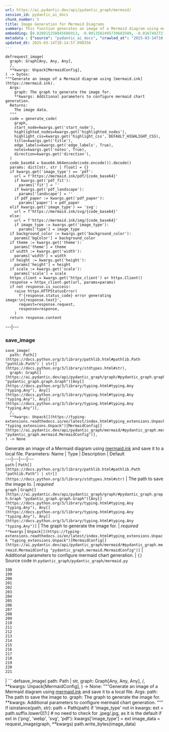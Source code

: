 ```yaml
---
url: https://ai.pydantic.dev/api/pydantic_graph/mermaid/
session_id: pydantic_ai_docs
chunk_number: 5
title: Image Generation for Mermaid Diagrams
summary: This function generates an image of a Mermaid diagram using mermaid.ink. It takes a graph and additional configuration parameters such as start_node, highlighted_nodes, and image_type. The function outputs the image data based on the specified configurations.
embedding: [0.020815258845686913, -0.0013582495739683509, -0.016749272122979164, -0.0476270355284214, 0.016123736277222633, -0.00387185369618237, -0.0017970686312764883, -0.013912789523601532, -0.03686349838972092, 0.023942939937114716, -0.007112778723239899, -0.025301862508058548, -0.006611271295696497, -0.08278648555278778, 0.02096625044941902, 0.03880481794476509, -0.022950708866119385, -0.0013299386482685804, 0.009534034878015518, 0.023425254970788956, 0.08679854869842529, 0.027933429926633835, 0.04486604779958725, 0.004122607409954071, 0.026488224044442177, 0.004616026300936937, 0.022389883175492287, 0.017622865736484528, 0.035871267318725586, -0.002499448833987117, -0.04952521622180939, -0.023921368643641472, -0.029745327308773994, -0.03503002971410751, -0.044693488627672195, 0.038934238255023956, -0.036798786371946335, -0.02119273692369461, -0.049050670117139816, 0.027717726305127144, 0.02666078694164753, -0.08209624141454697, 0.08403755724430084, 0.022907568141818047, -0.010504694655537605, 0.01270485669374466, -0.025646986439824104, 0.021958479657769203, 0.03798514977097511, 0.0028958015609532595, -0.006675981916487217, 0.023791948333382607, 0.010310563258826733, 0.00021435401868075132, -0.07113856822252274, -0.022497734054923058, -0.01983381249010563, -0.017223816365003586, -0.04102655127644539, 0.027415744960308075, 0.08274334669113159, -0.012694071978330612, 0.004537834320217371, 0.03071598708629608, 0.002200162038207054, 0.06971493363380432, -0.006514205131679773, 0.012338163331151009, -0.015627620741724968, -0.013955929316580296, 0.019661251455545425, 0.041263822466135025, -0.001035370398312807, -0.04749761521816254, -0.037424325942993164, -0.02832169272005558, -0.009512465447187424, 0.03466333821415901, -0.01509915105998516, -0.07182881981134415, -0.001495085540227592, -0.001012451946735382, -0.019068069756031036, -0.009010957553982735, -0.021365297958254814, -0.025819547474384308, -0.057031650096178055, -0.04723877087235451, -0.0003159699554089457, -0.007425546646118164, -0.02433120273053646, -0.031147390604019165, -0.042709026485681534, 0.03869696706533432, 0.0034404494799673557, 0.07842930406332016, -0.0048263357020914555, 0.041371673345565796, 0.005532760173082352, -0.0008877491927705705, 0.004926098044961691, -0.011216511949896812, -0.048360422253608704, 0.0076142861507833, 0.042148202657699585, -0.0034377530682832003, 0.016846338286995888, 0.0468936488032341, 0.029594335705041885, -0.005184940528124571, -0.035763416439294815, 0.0007987720309756696, 0.025646986439824104, 0.020405424758791924, -0.0094153992831707, -0.05923181399703026, -0.008072652854025364, 0.019035715609788895, 0.015627620741724968, -0.021397653967142105, -0.05664338544011116, 0.02171042189002037, 0.004030934069305658, 0.020114226266741753, 0.05198422074317932, 0.009647279046475887, -0.02484888769686222, 0.0328514389693737, 0.011691057123243809, -0.0003191717842128128, -0.00967424176633358, 0.021063314750790596, 0.009404613636434078, -0.08058632910251617, 0.045254312455654144, -0.026013679802417755, 0.007921661250293255, -0.01949947513639927, -0.023942939937114716, 0.05974949896335602, 0.0561257004737854, 0.034577056765556335, 0.012079320847988129, -0.0007590019376948476, -0.012747997418045998, 0.01665220595896244, -0.02277814783155918, 0.05129397287964821, -0.03858911618590355, -0.037942010909318924, 0.008557982742786407, 0.020243646577000618, 0.0059264167211949825, -0.027502024546265602, 0.006190652027726173, -0.014408904127776623, 0.002103096107020974, 0.006864720955491066, -0.044995468109846115, -0.005287399049848318, -0.05953379347920418, 0.02277814783155918, -0.04367968812584877, -0.022109471261501312, 0.008353065699338913, 0.03233375400304794, -0.01893864944577217, 0.0020855702459812164, -0.002588425762951374, 0.01624237187206745, -0.011744982562959194, -0.009512465447187424, 0.04346398636698723, 0.003586048260331154, 0.02407236024737358, -0.026035251095891, -0.023468393832445145, -0.05405496060848236, 0.012855848297476768, -0.02215261198580265, -0.05595313757658005, -0.008978602476418018, -0.05405496060848236, 0.027523595839738846, -0.05664338544011116, 0.004003971349447966, 0.0251077301800251, 0.014797167852520943, 0.03226904198527336, 0.05681594833731651, -0.031147390604019165, -0.00015343501581810415, 0.01805427111685276, -0.03990489989519119, 0.01701889932155609, -0.02038385346531868, 0.09801506251096725, -0.054702065885066986, -0.00022817244462203234, 0.020060300827026367, 0.0011243474436923862, 0.01905728504061699, 0.037898868322372437, -0.024309633299708366, 0.02702748030424118, -0.02181827276945114, -0.05004290118813515, -0.05056058615446091, -0.01364316139370203, -0.034210361540317535, 0.01746108941733837, 0.004039023071527481, 0.0050878748297691345, -0.04508174955844879, -0.008202074095606804, -0.004012059886008501, -0.036539945751428604, 0.001678432454355061, 0.005602863617241383, 0.011529279872775078, -0.03408094123005867, 0.04534059390425682, 0.04288158938288689, -0.029421774670481682, 0.03707920014858246, -0.007118171080946922, 0.030327722430229187, -0.07601343840360641, -0.00453244149684906, 0.04193250089883804, 0.015498199500143528, 0.015325638465583324, 0.013632376678287983, -0.024266492575407028, -0.005780817940831184, -0.048360422253608704, 0.019294558092951775, 0.029680617153644562, -0.031923919916152954, 6.0539841797435656e-05, -0.013039194978773594, 0.0015301371458917856, -0.02842954359948635, -0.003990489989519119, -0.046807367354631424, 0.011874403804540634, -0.014516755007207394, -0.010963061824440956, -0.010138001292943954, 0.021063314750790596, -0.021731993183493614, -0.001406108378432691, 0.010855210945010185, -0.006977964658290148, -0.0003441123408265412, -0.01499130018055439, -0.02385665848851204, -0.0007091208244673908, -0.04922323301434517, -0.0019992892630398273, 0.033627964556217194, 0.007279947865754366, -0.0324847437441349, 0.003173517994582653, 0.02407236024737358, 0.01957497000694275, -0.03813613951206207, -0.004834424704313278, 0.0012402874417603016, -0.037575315684080124, 0.029076650738716125, -0.0013609457528218627, -0.005079785827547312, -0.04568571597337723, -0.03666936606168747, 0.037683166563510895, 0.006379391066730022, 0.0024320418015122414, 0.013977499678730965, -0.018269972875714302, 0.005279310047626495, 0.017256172373890877, -0.022605586796998978, 0.06156139448285103, 0.002356545999646187, 0.028925659134984016, 0.0051067485474050045, -0.023576246574521065, 0.01565997675061226, -0.056557103991508484, 0.0638909786939621, -0.0016730398638173938, -0.005069000646471977, 0.0029847784899175167, 0.004656470380723476, 0.005174155347049236, -0.03134152293205261, 0.05569429695606232, -0.0361948236823082, 0.04003432020545006, -0.010111038573086262, -0.03235532343387604, -0.008406991139054298, 0.03116896189749241, -0.01905728504061699, 0.014840308576822281, -0.0011634435504674911, 0.008789862506091595, 0.03183763846755028, 0.021354513242840767, -0.0391499400138855, -0.03852440416812897, 0.01340588927268982, 0.019704392179846764, 0.06798931956291199, 0.06052602455019951, 0.0424501858651638, 0.007430939469486475, 0.01797877438366413, -0.044995468109846115, 0.004858691245317459, -0.002933549229055643, 0.047540754079818726, -0.002227124758064747, -0.045211173593997955, -0.003400005167350173, -0.02640194445848465, -0.023468393832445145, -0.004036326427012682, 0.02245459519326687, 0.003143858863040805, -0.018151337280869484, 0.018291542306542397, 0.01203618012368679, 0.03751060366630554, -0.009490895085036755, -0.0014573376392945647, -0.01242444384843111, 0.009183519519865513, -0.008471702225506306, -0.0166198518127203, -0.030802268534898758, -0.025129301473498344, -0.008450131863355637, -0.014247127808630466, -0.008816825225949287, 0.020480919629335403, 0.06337329000234604, 0.05284702777862549, -0.026445085182785988, -0.002863446017727256, 0.04236390441656113, 0.04892124980688095, 0.05107827112078667, -0.014042210765182972, 0.041738368570804596, 0.0050770896486938, 0.0039015128277242184, 0.004497389774769545, -0.011194941587746143, -0.0705346018075943, 0.008131971582770348, -0.030543426051735878, -0.049611497670412064, -0.022648725658655167, 0.0038853350561112165, -0.007053460460156202, 0.00899477954953909, 0.03748903423547745, 0.005295488052070141, 0.011572420597076416, 0.04646224528551102, -0.02489202842116356, 0.01867980696260929, -0.05284702777862549, -0.0023120574187487364, -0.01074196770787239, 0.013621591031551361, 0.034512344747781754, 0.049093808978796005, -0.007064245641231537, -0.0042628138326108456, 0.005303576588630676, 0.048791829496622086, -0.008433953858911991, -0.0022770059294998646, 0.057765036821365356, -0.01473245769739151, -0.016673777252435684, 0.027351032942533493, -0.0021745474077761173, -0.03459862619638443, -0.028645247220993042, -0.021958479657769203, -0.0063362508080899715, 0.06302817165851593, 0.006977964658290148, 0.012985269539058208, 0.012629360891878605, 0.03194548934698105, 0.011227297596633434, -0.019283773377537727, 0.050388023257255554, 0.008816825225949287, 0.006066623143851757, 0.015681546181440353, 0.08912812918424606, -0.021699637174606323, -0.012014609761536121, -0.004154962953180075, -0.023770377039909363, -0.05440008267760277, -0.016770843416452408, -0.048791829496622086, 0.014128491282463074, -0.04581513628363609, -0.01595117524266243, -0.031557224690914154, -0.03377895802259445, 0.028860948979854584, -0.05616884306073189, -0.0542706623673439, -0.03216119110584259, -0.044218942523002625, -0.028796236962080002, 0.027049049735069275, 0.03632424399256706, -0.007770670112222433, 0.06384783983230591, -0.04771331697702408, 0.023662526160478592, -0.009188911877572536, -0.023101700469851494, 0.028558965772390366, 0.042816877365112305, -0.023382114246487617, -0.022346744313836098, 0.008655048906803131, -0.004260117653757334, -0.005780817940831184, -0.0016366401687264442, -0.03019830211997032, -0.004988112486898899, 0.044736627489328384, -0.0033379909582436085, -0.006805403158068657, 0.013298038393259048, 0.020987819880247116, -0.0201250109821558, -0.03319656103849411, -0.024870458990335464, -0.016112951561808586, -0.013039194978773594, -0.024913599714636803, 0.024503765627741814, 0.006357821170240641, 0.023662526160478592, -0.03604383021593094, -0.005163370165973902, -0.019521044567227364, 0.01701889932155609, 0.02271343767642975, 0.012942129746079445, 0.053149010986089706, -0.012111675925552845, -0.02256244607269764, -0.014559895731508732, 0.021149596199393272, -0.01599431410431862, -0.028407974168658257, 0.018474889919161797, -0.009404613636434078, 0.030931688845157623, 0.003985097166150808, -0.002539892913773656, -0.03123367205262184, -0.011087090708315372, 0.0014074565842747688, -0.012327378615736961, 0.04594456031918526, -0.011313578113913536, -0.009663457050919533, 0.019154351204633713, -0.012478369288146496, -0.04193250089883804, 0.002595166675746441, 0.034835897386074066, -0.062122222036123276, 0.0064710648730397224, -0.036647796630859375, -0.002588425762951374, 0.016997329890727997, 0.00628771772608161, -0.008018727414309978, -0.003890727646648884, -0.019434764981269836, -0.05401182174682617, -0.018701376393437386, 0.017709147185087204, -0.042083490639925, -0.02137608453631401, -0.04068142548203468, 0.019208276644349098, 0.021516289561986923, -0.0171698909252882, -0.039818618446588516, -0.0022635245695710182, 0.009221266955137253, 0.042773738503456116, 0.008245214819908142, -0.04417579993605614, 0.020437778905034065, 0.04124225303530693, 0.021289803087711334, -0.012284237891435623, 0.021138811483979225, 0.00841777678579092, 0.012780352495610714, -0.00483712088316679, 0.030953260138630867, -0.03537515550851822, -0.03429664298892021, 0.034512344747781754, 0.01598352938890457, -0.030780697241425514, -0.0001976708008442074, -0.03242003545165062, -0.06419295817613602, -0.010164964012801647, -0.03630267456173897, 0.027372604236006737, 0.0059911273419857025, -0.030263012275099754, 0.037898868322372437, -0.04018530994653702, -0.043075721710920334, 0.002235213527455926, 0.0014991300413385034, -0.050344884395599365, 0.005039341747760773, -0.006843151059001684, 0.005114837549626827, -0.023425254970788956, -0.027351032942533493, -0.012920559383928776, -0.008601123467087746, -0.005791603121906519, -0.012974484823644161, 0.008638870902359486, 0.002332279458642006, -0.0013137609930709004, 0.005414124112576246, 0.005128318909555674, -0.03994803875684738, -0.012640146538615227, 0.006605878472328186, -0.027739297598600388, 0.022433023899793625, 0.003826017025858164, -0.0015867589972913265, 0.0011459176894277334, 0.017407163977622986, 0.03792043775320053, -0.0037559138145297766, -0.02821384184062481, 0.07536633312702179, 0.009792878292500973, 0.03235532343387604, -0.02784714847803116, 0.020588770508766174, 0.0061852592043578625, -0.010661078616976738, 0.04249332472681999, -0.004082163330167532, -0.008611908182501793, -0.008633478544652462, -0.011809692718088627, 0.0008513494394719601, -0.013988284394145012, 0.013114690780639648, -0.06704022735357285, -0.02573326788842678, 0.0064063542522490025, -0.015034439973533154, -0.031190531328320503, 0.034361355006694794, -0.02201240509748459, -0.018086625263094902, 0.0180974118411541, -0.009992402046918869, -0.04922323301434517, 0.010828248225152493, -0.028192272409796715, -0.004233154933899641, 0.014171632006764412, 0.0014721672050654888, -0.009868374094367027, -0.006541167851537466, -0.038093000650405884, 0.01683555357158184, 0.033692676573991776, -0.02521558292210102, -0.018917080014944077, 0.02126823179423809, -0.004343701992183924, 0.0042412434704601765, 0.03634581342339516, 0.007425546646118164, -0.03500846028327942, -0.02540971338748932, -0.0432051420211792, 0.010111038573086262, -0.008784470148384571, -0.00786773581057787, 0.0039877938106656075, 0.005910239182412624, -0.02090153843164444, 0.050388023257255554, 0.020664267241954803, -0.029227642342448235, 0.014894234016537666, 0.007172096520662308, -0.003995882347226143, -0.012068535201251507, -0.013977499678730965, 0.001728313509374857, -0.006212221924215555, -0.015627620741724968, -0.024201782420277596, 0.011852833442389965, -0.006363213527947664, 0.01103855762630701, 0.0310179702937603, 0.02323112264275551, -0.004564797040075064, -0.005047430284321308, 0.005279310047626495, -0.0051714591681957245, -0.018776873126626015, -0.007889306172728539, 0.018118981271982193, 0.028386402875185013, -0.003944653086364269, 0.01260779146105051, -0.025021450594067574, 0.018345467746257782, -0.012974484823644161, 0.014096136204898357, 0.02584111876785755, -0.01613452099263668, -0.05043116584420204, 0.024137070402503014, 0.0043976278975605965, -0.00019868191157002002, 0.019909309223294258, -0.024460624903440475, 0.008018727414309978, 0.008617301471531391, -0.05668652802705765, 0.024244923144578934, -0.03584969788789749, 0.04611711949110031, -0.019725961610674858, -0.024611616507172585, -0.006562738213688135, 0.0657460168004036, 0.012251882813870907, -0.003054881701245904, -0.0321180522441864, -0.014635391533374786, 0.026445085182785988, 0.018140550702810287, 0.019251417368650436, -0.0003260810044594109, -0.01912199705839157, 0.008320710621774197, -0.02079368755221367, -0.014937374740839005, -0.009329117834568024, 0.03800671920180321, 0.015271713025867939, -0.002041081665083766, -0.03688506782054901, 0.0230801310390234, 0.052372485399246216, -0.017784642055630684, 0.015131506137549877, 0.0254744254052639, -0.010499302297830582, 0.003351472318172455, -0.01115180179476738, 0.020923109725117683, 0.0043383096344769, -0.02998260036110878, -0.0022783540189266205, 0.0358281284570694, 0.023058559745550156, 0.021775132045149803, -0.014376549050211906, -0.03733804449439049, 0.008363851346075535, -0.021095670759677887, -4.66371639049612e-05, 0.030586564913392067, 0.006320073269307613, -0.018625881522893906, -0.019984804093837738, -0.004181925673037767, 0.02148393541574478, -0.021796703338623047, -0.003906905185431242, -0.011367503553628922, -0.039753906428813934, 0.001349486643448472, 0.01164791639894247, -0.03438292443752289, 0.027264753356575966, 0.008245214819908142, -0.003761306405067444, 0.003294850466772914, 0.0012328726006671786, -0.015940388664603233, -0.07799790054559708, -0.02961590699851513, -0.007738315034657717, 0.004667255561798811, -0.0017229209188371897, -0.003944653086364269, 0.008881536312401295, -0.018658235669136047, -0.04160894453525543, 0.009625708684325218, 0.012909773737192154, 0.0016056329477578402, 0.0022122953087091446, -0.03272201865911484, 0.003222051076591015, 0.015153076499700546, 0.007166704162955284, 0.0013595976633951068, 0.005063608288764954, 0.027351032942533493, -0.01843174919486046, -0.0076951743103563786, -0.022174181416630745, -0.021214306354522705, -0.03684192895889282, -0.00767899677157402, -0.0037855729460716248, 0.02049170434474945, 0.01026203017681837, 0.004411109257489443, 0.01327646803110838, -0.024417484179139137, 0.019920093938708305, 0.022033974528312683, 0.010655686259269714, -0.03129838407039642, -0.0037882691249251366, 0.040487293154001236, -0.004362576175481081, 0.011766552925109863, -0.00899477954953909, 0.029529625549912453, 0.007921661250293255, -0.03479275852441788, 0.04952521622180939, 0.01823761686682701, -0.040897127240896225, -0.03515945002436638, -0.0002032318734563887, -0.03252788633108139, 0.02219575271010399, 0.019154351204633713, 0.001710787764750421, -0.0007252984796650708, 0.01898179017007351, -0.0024050790816545486, 0.015314852818846703, 0.02134372852742672, 0.005023163743317127, 0.01203618012368679, -0.004405716434121132, 0.04383067786693573, 0.03134152293205261, 0.023727236315608025, -0.041112832725048065, -0.019995590671896935, -0.0035806559026241302, -0.026056820526719093, -0.054227523505687714, -0.041522666811943054, 0.02329583279788494, 0.003799054306000471, -0.0016096773324534297, -0.011701841838657856, 0.0017741501796990633, -0.06643626093864441, -0.016900263726711273, 0.036237962543964386, -0.030672846361994743, 0.04861926659941673, -0.02108488604426384, -0.0128342779353261, -0.02588425949215889, -0.0005011704633943737, -0.03444763273000717, 0.01418241672217846, -0.006492634769529104, 0.03065127693116665, -0.00131780537776649, 0.04326985403895378, -0.0023039686493575573, 0.0011283919448032975, 0.0038179282564669847, 3.336642839713022e-05, 0.03621639311313629, -0.02355467528104782, -0.024870458990335464, 0.02562541700899601, 0.005823958199471235, 0.06294188648462296, -0.03694977983832359, 0.019930878654122353, 0.016824768856167793, 0.014408904127776623, -0.017115965485572815, 0.00012099542800569907, 0.005969556979835033, -0.008638870902359486, 0.005303576588630676, -0.02681177854537964, 0.032441604882478714, 0.013459814712405205, 0.006104371044784784, 0.030068879947066307, 0.03390837833285332, -0.010046327486634254, -0.02765301614999771, -0.0015382260316982865, 0.001478907885029912, -0.009782092645764351, 0.027480455115437508, -0.007495650090277195, 0.020394638180732727, -0.01591881923377514, -0.012392088770866394, -0.04434836283326149, -0.01997401937842369, 0.01179890800267458, 0.03293772041797638, -0.007501042447984219, -0.028537394478917122, -0.035353582352399826, -0.014505970291793346, -0.06039660423994064, 0.002863446017727256, 0.014527540653944016, 0.025301862508058548, 0.01242444384843111, -0.03278672695159912, -0.019229847937822342, -0.023921368643641472, -0.02739417366683483, -0.014872663654386997, 0.01403142511844635, -0.05150967463850975, -0.016641421243548393, 0.003278672695159912, 0.010725789703428745, -0.00993308424949646, -0.0050609116442501545, -0.01971517689526081, 0.007101993542164564, 0.026725497096776962, 0.008531020022928715, -0.001245679915882647, -0.02469789609313011, -0.015541340224444866, 0.016673777252435684, 0.03554771468043327, -0.02873152680695057, -0.008282963186502457, 0.0152285723015666, 0.0048910463228821754, -0.02484888769686222, 0.033951520919799805, -0.016857123002409935, -0.03533201292157173, -0.0007967498386278749, -0.03662622720003128, -0.019219061359763145, -0.026639215648174286, -0.007732922211289406, 0.025388143956661224, 0.03673407807946205, -0.019208276644349098, 0.00790009181946516, 0.011507710441946983, -0.008628086186945438, -0.021624140441417694, -0.035612426698207855, 0.0324847437441349, 0.00459715211763978, 0.0015867589972913265, -0.030629705637693405, 0.011572420597076416, 0.023684097453951836, 0.013157831504940987, -0.007231414783746004, 0.018334683030843735, 0.006627448834478855, 0.007010320201516151, 0.026445085182785988, -0.006972572300583124, -0.037898868322372437, -0.013848078437149525, 0.01668456196784973, -0.0042169769294559956, 0.010919922031462193, -0.004454249516129494, 0.0225193053483963, 0.018000345677137375, 0.0025749444030225277, 0.022389883175492287, -0.026337232440710068, 0.03185920789837837, -0.012532295659184456, -0.01512072142213583, -0.008191289380192757, 0.015886463224887848, -0.0029847784899175167, -0.04534059390425682, 0.03528887405991554, 0.021473148837685585, -0.027480455115437508, -0.02329583279788494, -0.008331495337188244, 0.017967989668250084, 0.009550212882459164, -0.015347208827733994, -0.013060765340924263, -0.0254744254052639, 0.02817070111632347, 0.018960218876600266, 0.0027272840961813927, -0.014743242412805557, 0.0001867171813501045, 0.037942010909318924, 0.01026203017681837, -0.020211292430758476, -0.03149251639842987, 0.050905708223581314, -0.027307892218232155, 0.001503174426034093, -0.04512489214539528, -0.026035251095891, -0.00025345003814436495, -0.01379415299743414, -0.05849842354655266, 0.01045076921582222, -0.01912199705839157, -0.009059490635991096, -0.005303576588630676, 0.0143118379637599, -0.019725961610674858, 0.005732284858822823, 0.009728167206048965, 0.031514085829257965, 0.019887737929821014, -0.0025183227844536304, 0.02484888769686222, -0.0014735154109075665, 0.059318091720342636, -0.027674587443470955, -0.02474103681743145, 0.044952329248189926, -0.006260755006223917, 0.020588770508766174, -0.02163492701947689, 0.07955095171928406, 0.044111091643571854, -0.041630517691373825, 0.05064686760306358, 0.01975831761956215, 0.0064656720496714115, 0.013761797919869423, -0.007824596017599106, 0.01416084636002779, -0.013945144601166248, -0.00522538460791111, 0.009102631360292435, 0.009550212882459164, -0.005753855220973492, 0.03746746480464935, -0.019175922498106956, 0.001744491164572537, 0.014096136204898357, 0.01509915105998516, 0.013492169789969921, -0.058282721787691116, -0.004386842716485262, 0.039495065808296204, -0.05405496060848236, 0.01460303645581007, -0.013988284394145012, 0.04206192120909691, -0.010693434625864029, -0.0369282104074955, 0.02226046286523342, 0.020405424758791924, -0.008725152350962162, 0.020178936421871185, -0.028882518410682678, 0.021473148837685585, -0.04221291095018387, -0.04337770491838455, -0.007403976749628782, -0.015045225620269775, -0.007101993542164564, -0.0052172960713505745, -0.055996280163526535, 0.0059264167211949825, 0.002771772677078843, 0.018582740798592567, 0.007468687370419502, 0.009954654611647129, -0.021850628778338432, 0.020707406103610992, -0.035353582352399826, -0.030780697241425514, 0.004505478776991367, 0.006956394761800766, 0.010704219341278076, -0.017892494797706604, 0.005602863617241383, -0.010601760819554329, 0.010386059060692787, 0.018345467746257782, 0.0061205485835671425, -0.0011459176894277334, 0.0022082508075982332, 0.01765522174537182, 0.009722774848341942, 0.022033974528312683, -0.008962424471974373, -0.01564919203519821, -0.017223816365003586, 0.04693678766489029, 0.020038729533553123, -0.02004951611161232, 0.022864429280161858, 0.007986372336745262, 0.03459862619638443, 0.0005372331943362951, -0.003912298008799553, 0.03345540538430214, 0.009496287442743778, -0.010499302297830582, 0.016921835020184517, -0.04482290893793106, -0.011205727234482765, 0.018377823755145073, 0.00020222077728249133, -0.019003359600901604, 0.01916513592004776, 0.04186778888106346, 0.028817808255553246, 0.02015736699104309, -0.03205334022641182, -0.0067514777183532715, 0.01379415299743414, -0.03091011941432953, -0.008682011626660824, -0.00821825210005045, -0.01828075759112835, -0.0034701083786785603, 0.0006255362532101572, 0.02201240509748459, 0.008423169143497944, 0.012413659133017063, -0.002421256620436907, 0.021624140441417694, -0.018151337280869484, -0.011561635881662369, 0.0025277596432715654, 0.028256982564926147, 0.009140378795564175, -0.008838395588099957, -0.02134372852742672, -0.017525799572467804, -0.002627521986141801, 0.004190014209598303, -0.004969238303601742, 0.004686129279434681, 0.0033946125768125057, 0.005370983853936195, 0.0180974118411541, 0.0027690764982253313, -0.012618576176464558, -0.028645247220993042, -0.02599211037158966, 0.025711696594953537, 0.01595117524266243, -0.03666936606168747, 0.013880433514714241, 0.05534917488694191, 0.01102238055318594, 0.03408094123005867, -0.01668456196784973, -0.027782438322901726, 0.026445085182785988, -0.0030279189813882113, -0.008471702225506306, -0.014559895731508732, -0.013848078437149525, 0.017860138788819313, -0.008315318264067173, -0.00782998837530613, 0.021656496450304985, 0.0052119032479822636, -0.019003359600901604, -0.003448538249358535, -0.034318212419748306, 0.016738487407565117, 0.026229381561279297, -0.009787485003471375, -0.000714513415005058, 0.02355467528104782, -0.019747532904148102, -0.008083438500761986, 0.013114690780639648, 0.015023655258119106, -0.039193082600831985, -0.014764812774956226, 0.022842857986688614, -0.03828713297843933, -0.026013679802417755, 0.006697551812976599, -0.04663480445742607, 0.027243182063102722, -0.000956504256464541, -0.004125303588807583, -0.0293570626527071, -0.0024131678510457277, 0.03485746681690216, 0.003777483943849802, 0.0568590871989727, 0.016458073630928993, 0.011302793398499489, -0.004465034697204828, 0.017288528382778168, 0.029141360893845558, -0.001021214877255261, 0.01732088252902031, 0.008617301471531391, -0.036690935492515564, 0.0033865238074213266, -0.03257102519273758, 0.06281246989965439, 0.0017822390655055642, 0.03658308461308479, -0.01893864944577217, -0.015821753069758415, 0.00014576746616512537, 0.005867098458111286, 0.0018550385721027851, 0.04810158163309097, 0.002990171080455184, 0.013190186582505703, 0.009399221278727055, 0.025711696594953537, 0.003141162684187293, -0.005894061643630266, 0.012747997418045998, 0.02993945963680744, 0.031061111018061638, 0.03925779089331627, 0.004963845945894718, 0.027502024546265602, -0.012435229495167732, 0.0018172906711697578, -0.014818738214671612, -0.005397946573793888, -0.02858053520321846, -0.0013858863385394216, 0.010731182061135769, 0.004413805436342955, -0.0016137217171490192, -0.0017188765341416001, 0.008175111375749111, 0.006719122175127268, -0.03798514977097511, 0.021106455475091934, 0.006077408324927092, 0.0003004663740284741, 0.0046322038397192955, 0.029917888343334198, 0.016673777252435684, -0.01687869429588318, -0.025948969647288322, -0.011982254683971405, -0.033110279589891434, -0.024309633299708366, 0.03632424399256706, 0.024439053609967232, 0.014905018731951714, 0.001710787764750421, 0.028235413134098053, 0.05129397287964821, 0.005732284858822823, -0.006411746609956026, -0.04206192120909691, 0.017374807968735695, -0.006692159455269575, 0.025690127164125443, 0.0028014318086206913, 0.005764639936387539, -0.007436331827193499, 0.020944679155945778, 0.013815723359584808, -0.003939260728657246, 0.006999535020440817, 0.012586221098899841, -0.012230312451720238, -0.015573695302009583, 0.01687869429588318, -0.04516803100705147, -0.040487293154001236, -0.0012975833378732204, 0.03278672695159912, -0.01416084636002779, -0.0009544820641167462, 0.041824646294116974, -0.013103906065225601, 0.025603845715522766, 0.03252788633108139, 0.024007650092244148, -0.01683555357158184, -0.000321194005664438, 0.02920607291162014, -0.005147192627191544, 0.02894722856581211, -0.008024119772017002, 0.022389883175492287, 0.008800648152828217, 0.058800406754016876, 0.0273294635117054, 0.02868838608264923, -0.004087555687874556, 0.018011130392551422, 0.01151849515736103, -0.012694071978330612, 0.006805403158068657, -0.035073172301054, -0.029917888343334198, -0.0008776381728239357, 0.011097876355051994, 0.013707872480154037, -0.03116896189749241, -0.02422335185110569, 0.001678432454355061, -0.011939113959670067, 0.003300243057310581, 0.026035251095891, 0.0013885826338082552, -0.06436552107334137, 0.010844426229596138, 0.030176730826497078, 0.008487880229949951, -0.015174646861851215, 0.0008486531442031264, 0.020178936421871185, 0.0008088831091299653, -0.0188307985663414, 0.0009956002468243241, 0.005689144600182772, 0.0023686792701482773, -0.01861509680747986, 0.010396843776106834, -0.01004093512892723, -0.00644410215318203, -0.009296762757003307, -0.03636738285422325, 0.006163689307868481, -0.03164350613951683, -0.006999535020440817, -0.04350712522864342, 0.037726305425167084, 0.0015490110963582993, -0.018367039039731026, 0.017083611339330673, 0.030047310516238213, -0.0038475871551781893, 0.002698973286896944, -0.0031600366346538067, 0.008509449660778046, -0.013686302118003368, -0.006460279691964388, -0.03123367205262184, 0.016274727880954742, -0.02396450936794281, -0.02873152680695057, -0.007776062935590744, -0.018183691427111626, -0.03528887405991554, -0.0062715401872992516, 0.004214280750602484, 0.015131506137549877, -0.003389220219105482, -0.04633282497525215, 0.032182760536670685, -0.0008796603651717305, -0.00641713896766305, 0.00133398303296417, -0.012305808253586292, -0.014150061644613743, -0.03625953197479248, 0.0023174500092864037, -0.00602887524291873, 0.03526730090379715, 0.024007650092244148, -0.006568130571395159, 0.016458073630928993, -0.009480109438300133, -0.03401622921228409, 0.01550898514688015, -0.008881536312401295, -0.01190675888210535, 0.013006839901208878, 0.0026625734753906727, 0.009426183998584747, 0.024978309869766235, 0.001438463805243373, -0.020588770508766174, 0.0018348164157941937, -0.06578915566205978, -0.0012679242063313723, -0.013190186582505703, -0.021138811483979225, -0.0008338236366398633, 0.01288820430636406, 0.032182760536670685, -0.020987819880247116, 0.027868717908859253, 0.0021098367869853973, 0.02463318593800068, -0.0032597987446933985, 0.031190531328320503, 0.008406991139054298, 0.00123691710177809, -0.013179401867091656, 0.012090105563402176, -0.0025857295840978622, 0.00012790464097633958, 0.004599848296493292, -0.0012268059654161334, -0.014894234016537666, -0.01392357423901558, 0.007457902189344168, 0.016641421243548393, -0.01657671108841896, -0.014818738214671612, -0.018399393185973167, 0.011831263080239296, 0.036173250526189804, -0.010936099104583263, -0.02026521787047386, -0.03906366229057312, 0.003238228615373373, 0.002240606117993593, 0.008849181234836578, -0.012219526804983616, 0.08576317876577377, 0.0039419569075107574, -0.014408904127776623, 0.011885188519954681, 0.03194548934698105, -0.021699637174606323, -0.015012870542705059, -0.0018941345624625683, 0.0010178445372730494, -0.007296125404536724, 0.0017957204254344106, -0.0033622572664171457, 0.03157879412174225, 0.025797978043556213, 0.022735007107257843, -0.0025277596432715654, 0.011982254683971405, 0.014980514533817768, -0.003044096753001213, 0.00767899677157402, 0.007188274525105953, 0.009242837317287922, 0.01823761686682701, 0.018895508721470833, -0.0006383435684256256, 0.016156092286109924, 0.007905484177172184, 0.0043922350741922855, -0.006395569071173668, 0.010758144780993462, 0.049352653324604034, 0.005656789056956768, -0.016350222751498222, -0.0036130112130194902, 0.03386523947119713, 0.013977499678730965, 0.0036912031937390566, -0.049093808978796005, 0.022055545821785927, -0.0048479060642421246, 0.00808883085846901, 0.009485502727329731, -0.020189721137285233, 0.004850602243095636, 0.009722774848341942, 0.01125965267419815, -0.01798955909907818, 0.00403363024815917, 0.008628086186945438, 0.003302939236164093, -0.01867980696260929, -0.011248867027461529, 0.02333897352218628, -0.034512344747781754, 0.023835089057683945, -0.021462364122271538, -0.02894722856581211, -0.01190675888210535, 0.00917812716215849, 0.008978602476418018, -0.0005470071919262409, -0.0025992109440267086, -0.033951520919799805, -0.017191462218761444, 0.029400203377008438, -0.0038475871551781893, -0.003014437621459365, 0.003809839254245162, 0.014247127808630466, -0.016770843416452408, 0.022648725658655167, 0.00041084521217271686, -0.033110279589891434, -0.017191462218761444, -0.01103855762630701, -0.012920559383928776, -0.000738779897801578, -0.0076951743103563786, -0.010143393650650978, 0.006713729817420244, -0.033110279589891434, 0.0028095205780118704, -0.008557982742786407, 0.0086766192689538, 0.03097482956945896, 0.008725152350962162, 0.03440449386835098, -0.004109126050025225, 0.0454268753528595, 0.01739637926220894, -0.00457827840000391, -0.01646886020898819, 0.0071613118052482605, 0.022648725658655167, 0.04124225303530693, -0.021149596199393272, 0.04378753900527954, 0.03735961392521858, 0.020728977397084236, -0.016382578760385513, -0.03643209487199783, -0.03863225504755974, 0.01738559454679489, 0.01244601421058178, 0.004133392591029406, 0.0011519843246787786, 0.008708974346518517, -0.036798786371946335, 0.04264431446790695, -0.027264753356575966, -0.02123587764799595, 0.01654435507953167, 0.025711696594953537, -0.004734662361443043, 0.006557345390319824, 0.025539135560393333, 0.0037073807325214148, -0.014171632006764412, -0.02847268432378769, 0.001824031351134181, -0.01949947513639927, -0.01853960007429123, -0.012176387012004852, -0.03531044349074364, 0.025495994836091995, -0.006665196735411882, 0.05901610851287842, -0.016447288915514946, 0.019887737929821014, 0.009480109438300133, -0.00873593706637621, 0.038459695875644684, -0.005683751776814461, 0.021171167492866516, -0.010644901543855667, 0.050862569361925125, 0.0013002795167267323, -0.006201437208801508, 0.003874549875035882, 0.008730544708669186, -0.024050790816545486, 0.015498199500143528, 0.024093931540846825, -0.005629826337099075, -0.011097876355051994, -0.010914528742432594, -0.016857123002409935, -0.009625708684325218, -0.003143858863040805, -0.009997795335948467, -0.007603500969707966, -0.013071550987660885, 0.003208569483831525, -0.0012268059654161334, -0.02961590699851513, 0.02230360358953476, -0.003518641460686922, 0.008574160747230053, -0.0006016067927703261, -0.017256172373890877, 0.002949727000668645, -0.008854573592543602, -0.038977380841970444]
metadata : {"source": "pydantic_ai_docs", "crawled_at": "2025-03-14T10:14:57.098356", "url_path": "/api/pydantic_graph/mermaid/", "chunk_size": 4963}
updated_dt: 2025-03-14T10:14:57.098356
---
```

```
defrequest_image(
  graph: Graph[Any, Any, Any],
  /,
  **kwargs: Unpack[MermaidConfig],
) -> bytes:
"""Generate an image of a Mermaid diagram using [mermaid.ink](https://mermaid.ink).
  Args:
    graph: The graph to generate the image for.
    **kwargs: Additional parameters to configure mermaid chart generation.
  Returns:
    The image data.
  """
  code = generate_code(
    graph,
    start_node=kwargs.get('start_node'),
    highlighted_nodes=kwargs.get('highlighted_nodes'),
    highlight_css=kwargs.get('highlight_css', DEFAULT_HIGHLIGHT_CSS),
    title=kwargs.get('title'),
    edge_labels=kwargs.get('edge_labels', True),
    notes=kwargs.get('notes', True),
    direction=kwargs.get('direction'),
  )
  code_base64 = base64.b64encode(code.encode()).decode()
  params: dict[str, str | float] = {}
  if kwargs.get('image_type') == 'pdf':
    url = f'https://mermaid.ink/pdf/{code_base64}'
    if kwargs.get('pdf_fit'):
      params['fit'] = ''
    if kwargs.get('pdf_landscape'):
      params['landscape'] = ''
    if pdf_paper := kwargs.get('pdf_paper'):
      params['paper'] = pdf_paper
  elif kwargs.get('image_type') == 'svg':
    url = f'https://mermaid.ink/svg/{code_base64}'
  else:
    url = f'https://mermaid.ink/img/{code_base64}'
    if image_type := kwargs.get('image_type'):
      params['type'] = image_type
  if background_color := kwargs.get('background_color'):
    params['bgColor'] = background_color
  if theme := kwargs.get('theme'):
    params['theme'] = theme
  if width := kwargs.get('width'):
    params['width'] = width
  if height := kwargs.get('height'):
    params['height'] = height
  if scale := kwargs.get('scale'):
    params['scale'] = scale
  httpx_client = kwargs.get('httpx_client') or httpx.Client()
  response = httpx_client.get(url, params=params)
  if not response.is_success:
    raise httpx.HTTPStatusError(
      f'{response.status_code} error generating image:\n{response.text}',
      request=response.request,
      response=response,
    )
  return response.content

```
  
---|---  
###  save_image
```
save_image(
  path: Path[](https://docs.python.org/3/library/pathlib.html#pathlib.Path "pathlib.Path") | str[](https://docs.python.org/3/library/stdtypes.html#str),
  graph: Graph[](https://ai.pydantic.dev/api/pydantic_graph/graph/#pydantic_graph.graph.Graph "pydantic_graph.graph.Graph")[Any[](https://docs.python.org/3/library/typing.html#typing.Any "typing.Any"), Any[](https://docs.python.org/3/library/typing.html#typing.Any "typing.Any"), Any[](https://docs.python.org/3/library/typing.html#typing.Any "typing.Any")],
  /,
  **kwargs: Unpack[](https://typing-extensions.readthedocs.io/en/latest/index.html#typing_extensions.Unpack "typing_extensions.Unpack")[MermaidConfig[](https://ai.pydantic.dev/api/pydantic_graph/mermaid/#pydantic_graph.mermaid.MermaidConfig "pydantic_graph.mermaid.MermaidConfig")],
) -> None

```

Generate an image of a Mermaid diagram using [mermaid.ink](https://mermaid.ink) and save it to a local file.
Parameters:
Name | Type | Description | Default  
---|---|---|---  
`path` |  `Path[](https://docs.python.org/3/library/pathlib.html#pathlib.Path "pathlib.Path") | str[](https://docs.python.org/3/library/stdtypes.html#str)` |  The path to save the image to. |  _required_  
`graph` |  `Graph[](https://ai.pydantic.dev/api/pydantic_graph/graph/#pydantic_graph.graph.Graph "pydantic_graph.graph.Graph")[Any[](https://docs.python.org/3/library/typing.html#typing.Any "typing.Any"), Any[](https://docs.python.org/3/library/typing.html#typing.Any "typing.Any"), Any[](https://docs.python.org/3/library/typing.html#typing.Any "typing.Any")]` |  The graph to generate the image for. |  _required_  
`**kwargs` |  `Unpack[](https://typing-extensions.readthedocs.io/en/latest/index.html#typing_extensions.Unpack "typing_extensions.Unpack")[MermaidConfig[](https://ai.pydantic.dev/api/pydantic_graph/mermaid/#pydantic_graph.mermaid.MermaidConfig "pydantic_graph.mermaid.MermaidConfig")]` |  Additional parameters to configure mermaid chart generation. |  `{}`  
Source code in `pydantic_graph/pydantic_graph/mermaid.py`
```
198
199
200
201
202
203
204
205
206
207
208
209
210
211
212
213
214
215
216
217
218
219
220
221
```
| ```
defsave_image(
  path: Path | str,
  graph: Graph[Any, Any, Any],
  /,
  **kwargs: Unpack[MermaidConfig],
) -> None:
"""Generate an image of a Mermaid diagram using [mermaid.ink](https://mermaid.ink) and save it to a local file.
  Args:
    path: The path to save the image to.
    graph: The graph to generate the image for.
    **kwargs: Additional parameters to configure mermaid chart generation.
  """
  if isinstance(path, str):
    path = Path(path)
  if 'image_type' not in kwargs:
    ext = path.suffix.lower()[1:]
    # no need to check for .jpeg/.jpg, as it is the default
    if ext in ('png', 'webp', 'svg', 'pdf'):
      kwargs['image_type'] = ext
  image_data = request_image(graph, **kwargs)
  path.write_bytes(image_data)